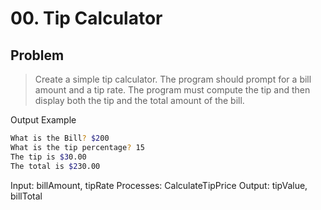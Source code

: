 # 00. Tip Calculator
## Problem

>Create a simple tip calculator. The program should prompt for a bill amount and a tip rate. The program must compute the tip and then display both the tip and the total amount of the bill.

Output Example

```bash
What is the Bill? $200
What is the tip percentage? 15
The tip is $30.00
The total is $230.00
```

Input: billAmount, tipRate
Processes: CalculateTipPrice
Output: tipValue, billTotal